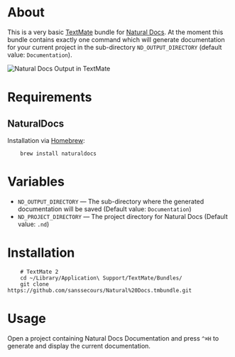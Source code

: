 # About #

This is a very basic [TextMate](https://github.com/textmate/textmate) bundle
for [Natural Docs](http://www.naturaldocs.org). At the moment this bundle
contains exactly one command which will generate documentation for your
current project in the sub-directory `ND_OUTPUT_DIRECTORY` (default value:
`Documentation`).

![Natural Docs Output in TextMate](https://raw.github.com/sanssecours/Natural-Docs.tmbundle/documentation/Preview.png)

# Requirements #

## NaturalDocs ##

Installation via [Homebrew](http://mxcl.github.io/homebrew/):

```shell
    brew install naturaldocs
```

# Variables #

* `ND_OUTPUT_DIRECTORY` — The sub-directory where the generated documentation will be saved (Default value: `Documentation`)
* `ND_PROJECT_DIRECTORY` — The project directory for Natural Docs (Default value: `.nd`)

# Installation #

```shell
    # TextMate 2
	cd ~/Library/Application\ Support/TextMate/Bundles/
	git clone https://github.com/sanssecours/Natural%20Docs.tmbundle.git
```

# Usage #

Open a project containing Natural Docs Documentation and press `^⌘H` to
generate and display the current documentation.

